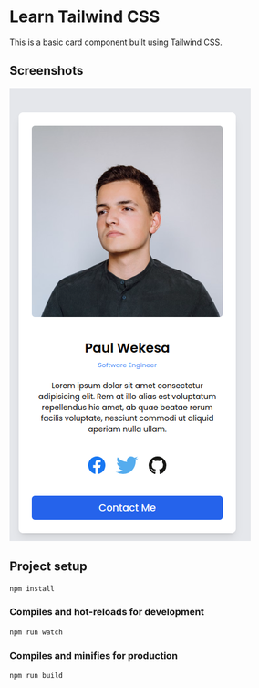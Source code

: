 # Learn Tailwind CSS

This is a basic card component built using Tailwind CSS.

## Screenshots

![Screenshot 1](./screenshots/card.png)

## Project setup

```bash
npm install
```

### Compiles and hot-reloads for development

```bash
npm run watch
```

### Compiles and minifies for production

```bash
npm run build
```
